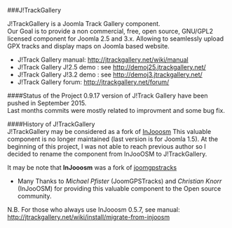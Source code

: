 ###J!TrackGallery

J!TrackGallery is a Joomla Track Gallery component.  
Our Goal is to provide a non commercial, free, open source, GNU/GPL2 licensed component for Joomla 2.5 and 3.x. 
Allowing to seamlessly upload GPX tracks and display maps on Joomla based website.
- J!Track Gallery manual: http://jtrackgallery.net/wiki/manual 
- J!Track Gallery J!2.5 demo  : see http://demoj25.jtrackgallery.net/
- J!Track Gallery J!3.2 demo  : see http://demoj3.jtrackgallery.net/
- J!Track Gallery forum: http://jtrackgallery.net/forum/

####Status of the Project
0.9.17 version of J!Track Gallery have been pushed in September 2015.  
Last months commits were mostly related to improvment and some bug fix.

####History of J!TrackGallery  
J!TrackGallery may be considered as a fork of [InJooosm](http://injooosm.sourceforge.net/)
This valuable component is no longer maintained (last version is for Joomla 1.5). At the beginning of this project, I was not able to reach previous author so I decided to rename the component from InJooOSM to J!TrackGallery. 

It may be note that **InJooosm** was a fork of [joomgpstracks](http://www.joomlaos.de/Joomla_CMS_Downloads/Joomla_Komponenten/JoomGPSTracks.html)

 - Many Thanks to *Michael Pfister* (JoomGPSTracks) and *Christian Knorr* (InJooOSM) for providing this valuable component to the Open source community. 

N.B. For those who always use InJooosm 0.5.7, see manual: http://jtrackgallery.net/wiki/install/migrate-from-injoosm

